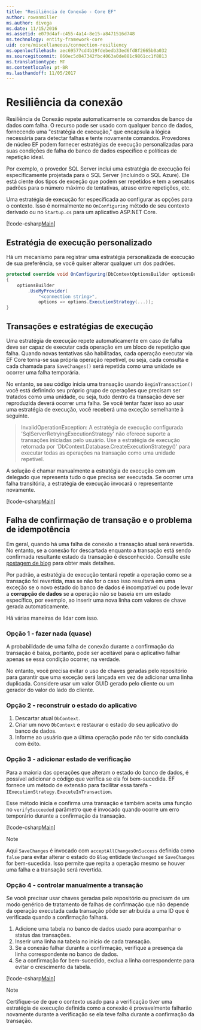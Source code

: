 ```yaml
---
title: "Resiliência de Conexão - Core EF"
author: rowanmiller
ms.author: divega
ms.date: 11/15/2016
ms.assetid: e079d4af-c455-4a14-8e15-a8471516d748
ms.technology: entity-framework-core
uid: core/miscellaneous/connection-resiliency
ms.openlocfilehash: aec69577cd4b19fdebedb33ed6fd8f2665b0a032
ms.sourcegitcommit: 860ec5d047342fbc4063a0de881c9861cc1f8813
ms.translationtype: MT
ms.contentlocale: pt-BR
ms.lasthandoff: 11/05/2017
---
```

# <a name="connection-resiliency"></a>Resiliência da conexão

Resiliência de Conexão repete automaticamente os comandos de banco de dados com falha. O recurso pode ser usado com qualquer banco de dados, fornecendo uma "estratégia de execução," que encapsula a lógica necessária para detectar falhas e tente novamente comandos. Provedores de núcleo EF podem fornecer estratégias de execução personalizadas para suas condições de falha do banco de dados específico e políticas de repetição ideal.

Por exemplo, o provedor SQL Server inclui uma estratégia de execução foi especificamente projetada para o SQL Server (incluindo o SQL Azure). Ele está ciente dos tipos de exceção que podem ser repetidos e tem a sensatos padrões para o número máximo de tentativas, atraso entre repetições, etc.

Uma estratégia de execução for especificada ao configurar as opções para o contexto. Isso é normalmente no `OnConfiguring` método de seu contexto derivado ou no `Startup.cs` para um aplicativo ASP.NET Core.

[!code-csharp[Main](../../../samples/core/Miscellaneous/ConnectionResiliency/Program.cs#OnConfiguring)]

## <a name="custom-execution-strategy"></a>Estratégia de execução personalizado

Há um mecanismo para registrar uma estratégia personalizada de execução de sua preferência, se você quiser alterar qualquer um dos padrões.

``` csharp
protected override void OnConfiguring(DbContextOptionsBuilder optionsBuilder)
{
    optionsBuilder
        .UseMyProvider(
            "<connection string>",
            options => options.ExecutionStrategy(...));
}
```

## <a name="execution-strategies-and-transactions"></a>Transações e estratégias de execução

Uma estratégia de execução repete automaticamente em caso de falha deve ser capaz de executar cada operação em um bloco de repetição que falha. Quando novas tentativas são habilitadas, cada operação executar via EF Core torna-se sua própria operação repetível, ou seja, cada consulta e cada chamada para `SaveChanges()` será repetida como uma unidade se ocorrer uma falha temporária.

No entanto, se seu código inicia uma transação usando `BeginTransaction()` você está definindo seu próprio grupo de operações que precisam ser tratados como uma unidade, ou seja, tudo dentro da transação deve ser reproduzida deverá ocorrer uma falha. Se você tentar fazer isso ao usar uma estratégia de execução, você receberá uma exceção semelhante à seguinte.

> InvalidOperationException: A estratégia de execução configurada 'SqlServerRetryingExecutionStrategy' não oferece suporte a transações iniciadas pelo usuário. Use a estratégia de execução retornada por 'DbContext.Database.CreateExecutionStrategy()' para executar todas as operações na transação como uma unidade repetível.

A solução é chamar manualmente a estratégia de execução com um delegado que representa tudo o que precisa ser executada. Se ocorrer uma falha transitória, a estratégia de execução invocará o representante novamente.

[!code-csharp[Main](../../../samples/core/Miscellaneous/ConnectionResiliency/Program.cs#ManualTransaction)]

## <a name="transaction-commit-failure-and-the-idempotency-issue"></a>Falha de confirmação de transação e o problema de idempotência

Em geral, quando há uma falha de conexão a transação atual será revertida. No entanto, se a conexão for descartada enquanto a transação está sendo confirmada resultante estado da transação é desconhecido. Consulte este [postagem de blog](http://blogs.msdn.com/b/adonet/archive/2013/03/11/sql-database-connectivity-and-the-idempotency-issue.aspx) para obter mais detalhes.

Por padrão, a estratégia de execução tentará repetir a operação como se a transação foi revertida, mas se não for o caso isso resultará em uma exceção se o novo estado do banco de dados é incompatível ou pode levar a **corrupção de dados** se a operação não se baseia em um estado específico, por exemplo, ao inserir uma nova linha com valores de chave gerada automaticamente.

Há várias maneiras de lidar com isso.

### <a name="option-1---do-almost-nothing"></a>Opção 1 - fazer nada (quase)

A probabilidade de uma falha de conexão durante a confirmação da transação é baixa, portanto, pode ser aceitável para o aplicativo falhar apenas se essa condição ocorrer, na verdade.

No entanto, você precisa evitar o uso de chaves geradas pelo repositório para garantir que uma exceção será lançada em vez de adicionar uma linha duplicada. Considere usar um valor GUID gerado pelo cliente ou um gerador do valor do lado do cliente.

### <a name="option-2---rebuild-application-state"></a>Opção 2 - reconstruir o estado do aplicativo

1. Descartar atual `DbContext`.
2. Criar um novo `DbContext` e restaurar o estado do seu aplicativo do banco de dados.
3. Informe ao usuário que a última operação pode não ter sido concluída com êxito.

### <a name="option-3---add-state-verification"></a>Opção 3 - adicionar estado de verificação

Para a maioria das operações que alteram o estado do banco de dados, é possível adicionar o código que verifica se ela foi bem-sucedida. EF fornece um método de extensão para facilitar essa tarefa - `IExecutionStrategy.ExecuteInTransaction`.

Esse método inicia e confirma uma transação e também aceita uma função no `verifySucceeded` parâmetro que é invocado quando ocorre um erro temporário durante a confirmação da transação.

[!code-csharp[Main](../../../samples/core/Miscellaneous/ConnectionResiliency/Program.cs#Verification)]

> [!NOTE]
> Aqui `SaveChanges` é invocado com `acceptAllChangesOnSuccess` definida como `false` para evitar alterar o estado do `Blog` entidade `Unchanged` se `SaveChanges` for bem-sucedida. Isso permite que repita a operação mesmo se houver uma falha e a transação será revertida.

### <a name="option-4---manually-track-the-transaction"></a>Opção 4 - controlar manualmente a transação

Se você precisar usar chaves geradas pelo repositório ou precisam de um modo genérico de tratamento de falhas de confirmação que não depende da operação executada cada transação pôde ser atribuída a uma ID que é verificada quando a confirmação falhará.

1. Adicione uma tabela no banco de dados usado para acompanhar o status das transações.
2. Inserir uma linha na tabela no início de cada transação.
3. Se a conexão falhar durante a confirmação, verifique a presença da linha correspondente no banco de dados.
4. Se a confirmação for bem-sucedido, exclua a linha correspondente para evitar o crescimento da tabela.

[!code-csharp[Main](../../../samples/core/Miscellaneous/ConnectionResiliency/Program.cs#Tracking)]

> [!NOTE]
> Certifique-se de que o contexto usado para a verificação tiver uma estratégia de execução definida como a conexão é provavelmente falharão novamente durante a verificação se ela teve falha durante a confirmação da transação.
